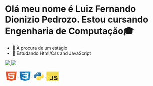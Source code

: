 # Olá meu nome é Luiz Fernando Dionizio Pedrozo. Estou cursando Engenharia de Computação🎓
- 🔭 À procura de um estágio
- 🌱 Estudando Html/Css and JavaScript

<div>
  <a href="https://github.com/fatalite38">
  <img height="180em" src="https://github-readme-stats.vercel.app/api?username=fatalite38&show_icons=true&theme=dracula&include_all_commits=true&count_private=true"/>
  <img height="180em" src="https://github-readme-stats.vercel.app/api/top-langs/?username=fatalite38&layout=compact&langs_count=16&theme=dracula"/>
</div>

  <div style = "display: inline_block"><br>
  <img align="center" alt="Luiz-HTML" height="30" width="40" src="https://raw.githubusercontent.com/devicons/devicon/master/icons/html5/html5-original.svg">
  <img align="center" alt="Luiz-CSS" height="30" width="40" src="https://raw.githubusercontent.com/devicons/devicon/master/icons/css3/css3-original.svg">
  <img align="center" alt="Luiz-Python" height="30" width="40" src="https://raw.githubusercontent.com/devicons/devicon/master/icons/python/python-original.svg">
  <img align="center" alt="Luiz-JavaScript" height="30" width="40" src="https://raw.githubusercontent.com/devicons/devicon/master/icons/javascript/javascript-original.svg">

  
##
